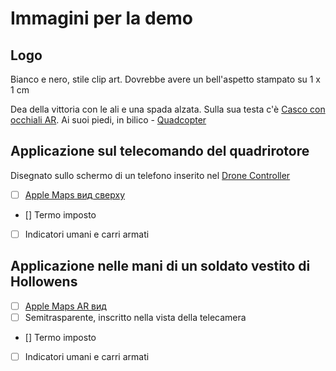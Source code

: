# Immagini per la demo

## Logo

Bianco e nero, stile clip art. Dovrebbe avere un bell'aspetto stampato su 1 x 1 cm

Dea della vittoria con le ali e una spada alzata. Sulla sua testa c'è [Casco con occhiali AR](https://github.com/zirukraine/zirukraine/raw/main/IMAGES/helmet1.png). Ai suoi piedi, in bilico - [Quadcopter](https://github.com/zirukraine/zirukraine/raw/main/IMAGES/drone2.png)


## Applicazione sul telecomando del quadrirotore

Disegnato sullo schermo di un telefono inserito nel [Drone Controller](https://github.com/zirukraine/zirukraine/raw/main/IMAGES/drone_station1.png)

- [ ] [Apple Maps вид сверху](https://github.com/zirukraine/zirukraine/raw/main/IMAGES/map1.png)
- [] Termo imposto
- [ ] Indicatori umani e carri armati

## Applicazione nelle mani di un soldato vestito di Hollowens


- [ ] [Apple Maps AR вид](https://github.com/zirukraine/zirukraine/raw/main/IMAGES/map2.png)
- [ ] Semitrasparente, inscritto nella vista della telecamera
- [] Termo imposto
- [ ] Indicatori umani e carri armati
